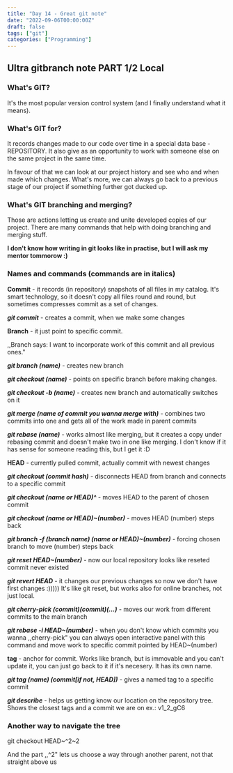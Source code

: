 ```yaml
---
title: "Day 14 - Great git note"
date: "2022-09-06T00:00:00Z"
draft: false
tags: ["git"]
categories: ["Programming"]
---
```


## **Ultra gitbranch note PART 1/2 Local** 

### What's GIT?

It's the most popular version control system (and I finally understand what it means). 

### What's GIT for?

It records changes made to our code over time in a special data base - REPOSITORY. It also give as an opportunity to work with someone else on the same project in the same time.

In favour of that we can look at our project history and see who and when made which changes. What's more, we can always go back to a previous stage of our project if something further got ducked up.

### What's GIT branching and merging?

Those are actions letting us create and unite developed copies of our project. There are many commands that help with doing branching and merging stuff.

**I don't know how writing in git looks like in practise, but I will ask my mentor tommorow :)**

### Names and commands (commands are in italics)

**Commit** - it records (in repository) snapshots of all files in my catalog. It's smart technology, so it doesn't copy all files round and round, but sometimes compresses commit as a set of changes.

***git commit*** - creates a commit, when we make some changes

**Branch** - it just point to specific commit. 

,,Branch says: I want to incorporate work of this commit and all previous ones."

***git branch (name)*** - creates new branch

***git checkout (name)*** - points on specific branch before making changes.

***git checkout -b (name)*** - creates new branch and automatically switches on it

***git merge (name of commit you wanna merge with)*** - combines two commits into one and gets all of the work made in parent commits

***git rebase (name)*** - works almost like merging, but it creates a copy under rebasing commit and doesn't make two in one like merging. I don't know if it has sense for someone reading this, but I get it :D

**HEAD** - currently pulled commit, actually commit with newest changes

***git checkout (commit hash)*** - disconnects HEAD from branch and connects to a specific commit

***git checkout (name or HEAD)^*** - moves HEAD to the parent of chosen commit

***git checkout (name or HEAD)~(number)*** - moves HEAD (number) steps back

***git branch -f (branch name) (name or HEAD)~(number)*** - forcing chosen branch to move (number) steps back

***git reset HEAD~(number)*** - now our local repository looks like reseted commit never existed

***git revert HEAD*** - it changes our previous changes so now we don't have first changes :))))) It's like git reset, but works also for online branches, not just local.

***git cherry-pick (commit)(commit)(...)*** - moves our work from different commits to the main branch

***git rebase -i HEAD~(number)*** - when you don't know which commits you wanna ,,cherry-pick" you can always open interactive panel with this command and move work to specific commit pointed by HEAD~(number)

**tag** - anchor for commit. Works like branch, but is immovable and you can't update it, you can just go back to it if it's necesery. It has its own name.

***git tag (name) (commit[if not, HEAD])*** - gives a named tag to a specific commit

***git describe*** - helps us getting know our location on the repository tree. Shows the closest tags and a commit we are on ex.: v1_2_gC6

### Another way to navigate the tree 

git checkout HEAD~^2~2

And the part ,,^2" lets us choose a way through another parent, not that straight above us



